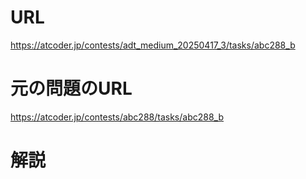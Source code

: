 # URL
https://atcoder.jp/contests/adt_medium_20250417_3/tasks/abc288_b

# 元の問題のURL
https://atcoder.jp/contests/abc288/tasks/abc288_b

# 解説